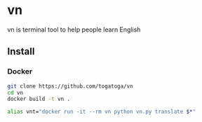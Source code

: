 # vn
vn is terminal tool to help people learn English

## Install

### Docker

```bash
git clone https://github.com/togatoga/vn
cd vn
docker build -t vn .

alias vnt="docker run -it --rm vn python vn.py translate $*"

```
